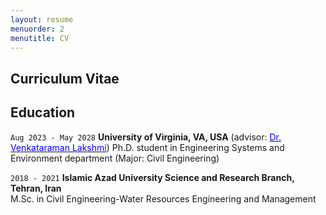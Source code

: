 ```yaml
---
layout: resume
menuorder: 2
menutitle: CV
---
```

## Curriculum Vitae

## Education

`Aug 2023 - May 2028`
__University of Virginia, VA, USA__ (advisor: [<span style="color: blue">Dr. Venkataraman Lakshmi</span>](https://scholar.google.com/citations?user=vbNdSy0AAAAJ&hl=en))
Ph.D. student in Engineering Systems and Environment department (Major: Civil Engineering)


`2018 - 2021`
__Islamic Azad University Science and Research Branch, Tehran, Iran__ <br/>
M.Sc. in Civil Engineering-Water Resources Engineering and Management



<!-- ### Footer

Last updated: May 2013 -->


